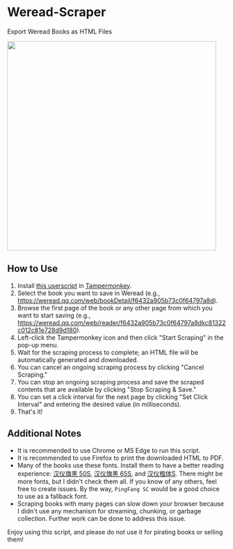 # Weread-Scraper

Export Weread Books as HTML Files

<img src="https://user-images.githubusercontent.com/10386119/186714588-97e1b755-ce62-4f89-a64d-268824f39e9e.png" width=480/>

## How to Use

1. Install [this userscript](https://greasyfork.org/zh-CN/scripts/450169-weread-scraper) in [Tampermonkey](https://www.tampermonkey.net/).
2. Select the book you want to save in Weread (e.g., https://weread.qq.com/web/bookDetail/f6432a905b73c0f64797a8d).
3. Browse the first page of the book or any other page from which you want to start saving (e.g., https://weread.qq.com/web/reader/f6432a905b73c0f64797a8dkc81322c012c81e728d9d180).
4. Left-click the Tampermonkey icon and then click "Start Scraping" in the pop-up menu.
5. Wait for the scraping process to complete; an HTML file will be automatically generated and downloaded.
6. You can cancel an ongoing scraping process by clicking "Cancel Scraping."
7. You can stop an ongoing scraping process and save the scraped contents that are available by clicking "Stop Scraping & Save."
8. You can set a click interval for the next page by clicking "Set Click Interval" and entering the desired value (in milliseconds).
9. That's it!

## Additional Notes

- It is recommended to use Chrome or MS Edge to run this script.
- It is recommended to use Firefox to print the downloaded HTML to PDF.
- Many of the books use these fonts. Install them to have a better reading experience: [汉仪旗黑 50S](https://www.hanyi.com.cn/productdetail?id=831), [汉仪旗黑 65S](https://www.hanyi.com.cn/productdetail.php?id=834), and [汉仪楷体S](https://www.hanyi.com.cn/productdetail.php?id=814). There might be more fonts, but I didn't check them all. If you know of any others, feel free to create issues. By the way, `PingFang SC` would be a good choice to use as a fallback font.
- Scraping books with many pages can slow down your browser because I didn't use any mechanism for streaming, chunking, or garbage collection. Further work can be done to address this issue.

Enjoy using this script, and please do not use it for pirating books or selling them!
